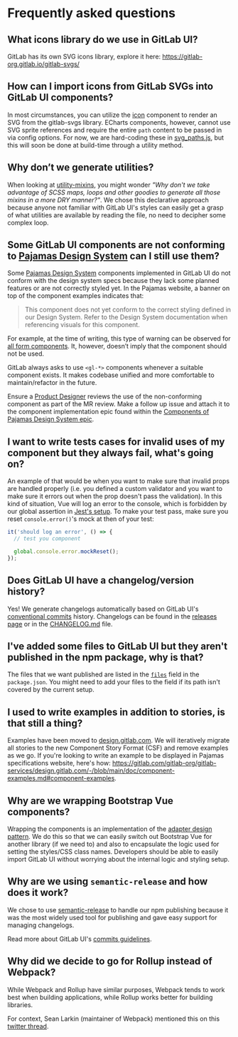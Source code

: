 # Frequently asked questions

## What icons library do we use in GitLab UI?

GitLab has its own SVG icons library, explore it here: <https://gitlab-org.gitlab.io/gitlab-svgs/>

## How can I import icons from GitLab SVGs into GitLab UI components?

In most circumstances, you can utilize the [icon](https://gitlab-org.gitlab.io/gitlab-ui/?path=/story/base-icon--default)
component to render an SVG from the gitlab-svgs library. ECharts components, however,
cannot use SVG sprite references and require the entire `path` content to be
passed in via config options. For now, we are hard-coding these in [svg_paths.js](src/utils/svgs/svg_paths.js),
but this will soon be done at build-time through a utility method.

## Why don’t we generate utilities?

When looking at [utility-mixins](src/scss/utility-mixins/index.scss), you might
wonder _"Why don't we take advantage of SCSS maps, loops and other goodies to
generate all those mixins in a more DRY manner?"_. We chose this declarative
approach because anyone not familiar with GitLab UI's styles can easily get a
grasp of what utilities are available by reading the file, no need to decipher
some complex loop.

## Some GitLab UI components are not conforming to [Pajamas Design System](https://design.gitlab.com/) can I still use them?

Some [Pajamas Design System](https://design.gitlab.com/) components implemented
in GitLab UI do not conform with the design system specs because they lack some
planned features or are not correctly styled yet. In the Pajamas website, a banner
on top of the component examples indicates that:

> This component does not yet conform to the correct styling defined in our Design
System. Refer to the Design System documentation when referencing visuals for this
component.

For example, at the time of writing, this type of warning can be observed for
[all form components](https://design.gitlab.com/components/forms). It, however,
doesn’t imply that the component should not be used.

GitLab always asks to use `<gl-*>` components whenever a suitable component exists.
It makes codebase unified and more comfortable to maintain/refactor in the future.

Ensure a [Product Designer](https://about.gitlab.com/company/team/?department=ux-department)
reviews the use of the non-conforming component as part of the MR review. Make a
follow up issue and attach it to the component implementation epic found within
the [Components of Pajamas Design System epic](https://gitlab.com/groups/gitlab-org/-/epics/973).

## I want to write tests cases for invalid uses of my component but they always fail, what's going on?

An example of that would be when you want to make sure that invalid props are handled properly
(i.e. you defined a custom validator and you want to make sure it errors out when the prop
doesn't pass the validation). In this kind of situation, Vue will log an error to the console,
which is forbidden by our global assertion in [Jest's setup](tests/jest_setup.js). To make your
test pass, make sure you reset `console.error()`'s mock at then of your test:

```js
it('should log an error', () => {
  // test you component

  global.console.error.mockReset();
});
```

## Does GitLab UI have a changelog/version history?

Yes! We generate changelogs automatically based on GitLab UI's
[conventional commits](https://www.conventionalcommits.org/) history.
Changelogs can be found in the [releases page](https://gitlab.com/gitlab-org/gitlab-ui/-/releases)
or in the [CHANGELOG.md](./CHANGELOG.md) file.

## I've added some files to GitLab UI but they aren't published in the npm package, why is that?

The files that we want published are listed in the [`files`](https://docs.npmjs.com/files/package.json#files)
field in the `package.json`. You might need to add your files to the field if its path isn't covered
by the current setup.

## I used to write examples in addition to stories, is that still a thing?

Examples have been moved to [design.gitlab.com](https://gitlab.com/gitlab-org/gitlab-services/design.gitlab.com).
We will iteratively migrate all stories to the new Component Story Format (CSF) and remove examples
as we go. If you're looking to write an example to be displayed in Pajamas specifications website,
here's how:
<https://gitlab.com/gitlab-org/gitlab-services/design.gitlab.com/-/blob/main/doc/component-examples.md#component-examples>.

## Why are we wrapping Bootstrap Vue components?

Wrapping the components is an implementation of the [adapter design pattern](https://en.wikipedia.org/wiki/Adapter_pattern).
We do this so that we can easily switch out Bootstrap Vue for another library (if we need to) and
also to encapsulate the logic used for setting the styles/CSS class names. Developers should be able
to easily import GitLab UI without worrying about the internal logic and styling setup.

## Why are we using `semantic-release` and how does it work?

We chose to use [semantic-release](https://github.com/semantic-release/semantic-release) to handle
our npm publishing because it was the most widely used tool for publishing and gave easy support for
managing changelogs.

Read more about GitLab UI's [commits guidelines](./doc/contributing/commits.md).

## Why did we decide to go for Rollup instead of Webpack?

While Webpack and Rollup have similar purposes, Webpack tends to work best when building applications,
while Rollup works better for building libraries.

For context, Sean Larkin (maintainer of Webpack) mentioned this on this [twitter thread](https://twitter.com/TheLarkInn/status/849792234002063360).
